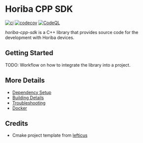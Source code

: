 # Horiba CPP SDK

[![ci](https://github.com/w-samuelgauthier/horiba_cpp_sdk/actions/workflows/ci.yml/badge.svg)](https://github.com/w-samuelgauthier/horiba_cpp_sdk/actions/workflows/ci.yml)
[![codecov](https://codecov.io/gh/w-samuelgauthier/horiba_cpp_sdk/branch/main/graph/badge.svg)](https://codecov.io/gh/w-samuelgauthier/horiba_cpp_sdk)
[![CodeQL](https://github.com/w-samuelgauthier/horiba_cpp_sdk/actions/workflows/codeql-analysis.yml/badge.svg)](https://github.com/w-samuelgauthier/horiba_cpp_sdk/actions/workflows/codeql-analysis.yml)

*horiba-cpp-sdk* is a C++ library that provides source code for the development with Horiba devices.


## Getting Started

TODO: Workflow on how to integrate the library into a project.

## More Details

 * [Dependency Setup](README_dependencies.md)
 * [Building Details](README_building.md)
 * [Troubleshooting](README_troubleshooting.md)
 * [Docker](README_docker.md)

## Credits
* Cmake project template from [lefticus](https://github.com/cpp-best-practices/cmake_template)
